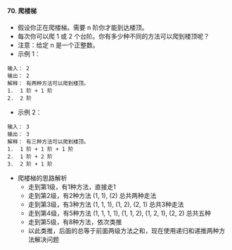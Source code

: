 #### 70. 爬楼梯
- 假设你正在爬楼梯。需要 n 阶你才能到达楼顶。
- 每次你可以爬 1 或 2 个台阶。你有多少种不同的方法可以爬到楼顶呢？
- 注意：给定 n 是一个正整数。
- 示例 1：
```
输入： 2
输出： 2
解释： 有两种方法可以爬到楼顶。
1.  1 阶 + 1 阶
2.  2 阶
```

- 示例 2：
```
输入： 3
输出： 3
解释： 有三种方法可以爬到楼顶。
1.  1 阶 + 1 阶 + 1 阶
2.  1 阶 + 2 阶
3.  2 阶 + 1 阶
```

- 爬楼梯的思路解析
  - 走到第1级，有1种方法，直接走1
  - 走到第2级，有2种方法 (1, 1), (2) 总共两种走法
  - 走到第3级，有3种方法 (1, 1, 1), (1, 2), (2, 1) 总共3种走法
  - 走到第4级，有5种方法 (1, 1, 1, 1), (1, 1, 2), (1, 2, 1), (2, 2) 总共五种
  - 走到第5级，有8种方法，依次类推
  - 以此类推，后面的总等于前面两级方法之和，现在使用递归和递推两种方法解决问题